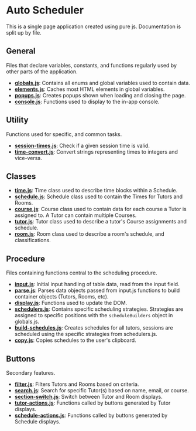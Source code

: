 # Auto Scheduler

This is a single page application created using pure js. Documentation is split up by file.

## General
Files that declare variables, constants, and functions regularly used by other parts of the application.

- **[globals.js](globals.md)**: Contains all enums and global variables used to contain data.
- **[elements.js](elements.md)**: Caches most HTML elements in global variables.
- **[popups.js](popups.md)**: Creates popups shown when loading and closing the page.
- **[console.js](console.md)**: Functions used to display to the in-app console.

## Utility
Functions used for specific, and common tasks.

- **[session-times.js](utility/session-times.md)**: Check if a given session time is valid.
- **[time-convert.js](utility/time-convert.md)**: Convert strings representing times to integers and vice-versa.

## Classes

- **[time.js](classes/time.md)**: Time class used to describe time blocks within a Schedule.
- **[schedule.js](classes/schedule.md)**: Schedule class used to contain the Times for Tutors and Rooms.
- **[course.js](classes/course.md)**: Course class used to contain data for each course a Tutor is assigned to. A Tutor can contain multiple Courses.
- **[tutor.js](classes/tutor.md)**: Tutor class used to describe a tutor's Course assignments and schedule.
- **[room.js](classes/room.md)**: Room class used to describe a room's schedule, and classifications.

## Procedure
Files containing functions central to the scheduling procedure.

- **[input.js](procedure/input.md)**: Initial input handling of table data, read from the input field.
- **[parse.js](procedure/parse.md)**: Parses data objects passed from input.js functions to build container objects (Tutors, Rooms, etc).
- **[display.js](procedure/display.md)**: Functions used to update the DOM.
- **[schedulers.js](procedure/schedulers.md)**: Contains specific scheduling strategies. Strategies are assigned to specific positions with the `scheduleBuilders` object in globals.js.
- **[build-schedules.js](procedure/build-schedules.md)**: Creates schedules for all tutors, sessions are scheduled using the specific strategies from schedulers.js.
- **[copy.js](procedure/copy.md)**: Copies schedules to the user's clipboard.

## Buttons
Secondary features.

- **[filter.js](buttons/filter.md)**: Filters Tutors and Rooms based on criteria.
- **[search.js](buttons/search.md)**: Search for specific Tutor(s) based on name, email, or course.
- **[section-switch.js](buttons/section-switch.md)**: Switch between Tutor and Room displays.
- **[tutor-actions.js](buttons/tutor-actions.md)**: Functions called by buttons generated by Tutor displays.
- **[schedule-actions.js](buttons/schedule-actions.md)**: Functions called by buttons generated by Schedule displays.
